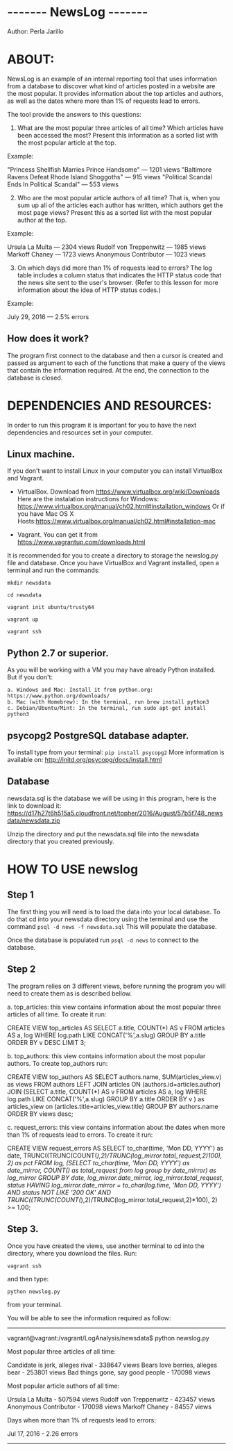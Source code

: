 # ------- NewsLog -------

Author: Perla Jarillo

# ABOUT:
NewsLog is an example of an internal reporting tool that uses information from a database to discover what kind of articles posted in a  website are the most popular. It provides information about the top articles and authors, as well as the dates where more than 1% of requests lead to errors.

The tool provide the answers to this questions:

1. What are the most popular three articles of all time? Which articles have been accessed the most? Present this information as a sorted list with the most popular article at the top.

Example:

"Princess Shellfish Marries Prince Handsome" — 1201 views
"Baltimore Ravens Defeat Rhode Island Shoggoths" — 915 views
"Political Scandal Ends In Political Scandal" — 553 views

2. Who are the most popular article authors of all time? That is, when you sum up all of the articles each author has written, which authors get the most page views? Present this as a sorted list with the most popular author at the top.

Example:

Ursula La Multa — 2304 views
Rudolf von Treppenwitz — 1985 views
Markoff Chaney — 1723 views
Anonymous Contributor — 1023 views

3. On which days did more than 1% of requests lead to errors? The log table includes a column status that indicates the HTTP status code that the news site sent to the user's browser. (Refer to this lesson for more information about the idea of HTTP status codes.)

Example:

July 29, 2016 — 2.5% errors

## How does it work?
The program first connect to the database and then a cursor is created and passed as argument to each of the functions that make a query of the views that contain the information required. At the end, the connection to the database is closed.

# DEPENDENCIES AND RESOURCES:

In order to run this program it is important for you to have the next dependencies and resources set in your computer.

## Linux machine.
If you don't want to install Linux in your computer you can install VirtualBox and Vagrant.
  - VirtualBox. Download from https://www.virtualbox.org/wiki/Downloads
    Here are the instalation instructions for Windows: https://www.virtualbox.org/manual/ch02.html#installation_windows
    Or if you have Mac OS X Hosts:https://www.virtualbox.org/manual/ch02.html#installation-mac

  - Vagrant. You can get it from https://www.vagrantup.com/downloads.html

It is recommended for you to create a directory to storage the newslog.py file and database.
Once you have VirtualBox and Vagrant installed, open a terminal and run the commands:


```mkdir newsdata ```

```cd newsdata```

```vagrant init ubuntu/trusty64```

```vagrant up```

```vagrant ssh ```


## Python 2.7 or superior.
As you will be working with a VM you may have already Python installed. But if you don't:

    a. Windows and Mac: Install it from python.org: https://www.python.org/downloads/
    b. Mac (with Homebrew): In the terminal, run brew install python3
    c. Debian/Ubuntu/Mint: In the terminal, run sudo apt-get install python3

## psycopg2 PostgreSQL database adapter.
To install type from your terminal: ``` pip install psycopg2 ```
More information is available on: http://initd.org/psycopg/docs/install.html

## Database
newsdata.sql is the database we will be using in this program, here is the link to download it: https://d17h27t6h515a5.cloudfront.net/topher/2016/August/57b5f748_newsdata/newsdata.zip

Unzip the directory and put the newsdata.sql file into the newsdata directory that you created previously.



# HOW TO USE newslog

## Step 1
The first thing you will need is to load the data into your local database. To do that cd into your newsdata directory using the terminal and use the command ``` psql -d news -f newsdata.sql ``` This will populate the database.

Once the database is populated run  ``` psql -d news ``` to connect to the database.

## Step 2
The program relies on 3 different views, before running the program you will need to create them as is described bellow.

a. top_articles: this view contains information about the most popular three articles of all time. To create it run:

CREATE VIEW top_articles AS SELECT a.title, COUNT(*) AS v FROM articles AS a, log WHERE log.path LIKE CONCAT('%',a.slug) GROUP BY a.title ORDER BY v DESC LIMIT 3;

b. top_authors: this view contains information about the most popular authors. To create top_authors run:

CREATE VIEW top_authors AS SELECT authors.name, SUM(articles_view.v) as views FROM authors LEFT JOIN articles ON (authors.id=articles.author) JOIN (SELECT a.title, COUNT(*) AS v FROM articles AS a, log WHERE log.path LIKE CONCAT('%',a.slug) GROUP BY a.title ORDER BY v
) as articles_view on (articles.title=articles_view.title) GROUP BY authors.name ORDER BY views desc;

c. request_errors: this view contains information about the dates when more than 1% of requests lead to errors. To create it run:


CREATE VIEW request_errors AS SELECT to_char(time, 'Mon DD, YYYY') as date, TRUNC((TRUNC(COUNT(*),2)/TRUNC(log_mirror.total_request,2)*100), 2) as pct FROM log, (SELECT to_char(time, 'Mon DD, YYYY') as date_mirror, COUNT(*) as total_request from log group by date_mirror) as log_mirror GROUP BY date, log_mirror.date_mirror, log_mirror.total_request, status HAVING log_mirror.date_mirror = to_char(log.time, 'Mon DD, YYYY') AND status NOT LIKE '200 OK' AND TRUNC((TRUNC(COUNT(*),2)/TRUNC(log_mirror.total_request,2)*100), 2) >= 1.00;

## Step 3.
Once you have created the views, use another terminal to cd into the directory, where you download the files. Run:
```
vagrant ssh
```

and then type:

```
python newslog.py
```

from your terminal.

You will be able to see the information required as follow:

---
vagrant@vagrant:/vagrant/LogAnalysis/newsdata$ python newslog.py

Most popular three articles of all time:

Candidate is jerk, alleges rival - 338647 views
Bears love berries, alleges bear - 253801 views
Bad things gone, say good people - 170098 views

Most popular article authors of all time:

Ursula La Multa - 507594 views
Rudolf von Treppenwitz - 423457 views
Anonymous Contributor - 170098 views
Markoff Chaney - 84557 views

Days when more than 1% of requests lead to errors:

Jul 17, 2016 - 2.26 errors

---